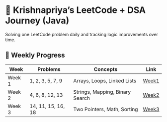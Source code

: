 
# 🚀 Krishnapriya’s LeetCode + DSA Journey (Java)

Solving one LeetCode problem daily and tracking logic improvements over time.

## 📅 Weekly Progress
| Week | Problems | Concepts | Link |
|------|-----------|-----------|------|
| Week 1 | 1, 2, 3, 5, 7, 9 | Arrays, Loops, Linked Lists | [Week1](./Week1) |
| Week 2 | 4, 6, 8, 12, 13 | Strings, Mapping, Binary Search | [Week2](./Week2) |
| Week 3 | 14, 11, 15, 16, 18 | Two Pointers, Math, Sorting | [Week3](./week3) |

